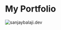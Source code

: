 # My Portfolio

![sanjaybalaji.dev](https://github.com/sanjayBala/portfolio/actions/workflows/main.yml/badge.svg)
